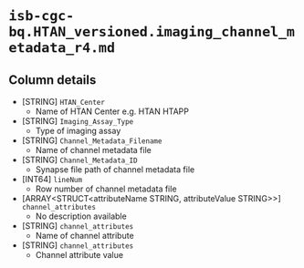 # `isb-cgc-bq.HTAN_versioned.imaging_channel_metadata_r4.md`

## Column details

* [STRING]    `HTAN_Center`
  - Name of HTAN Center e.g. HTAN HTAPP
* [STRING]    `Imaging_Assay_Type`
  - Type of imaging assay
* [STRING]    `Channel_Metadata_Filename`
  - Name of channel metadata file
* [STRING]    `Channel_Metadata_ID`
  - Synapse file path of channel metadata file
* [INT64]    `lineNum`
  - Row number of channel metadata file
* [ARRAY<STRUCT<attributeName STRING, attributeValue STRING>>]    `channel_attributes`
  - No description available
* [STRING]    `channel_attributes`
  - Name of channel attribute
* [STRING]    `channel_attributes`
  - Channel attribute value

